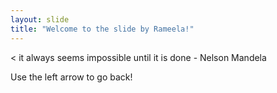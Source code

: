 ```yaml
---
layout: slide
title: "Welcome to the slide by Rameela!"
---
```

< it always seems impossible until it is done - Nelson Mandela

Use the left arrow to go back!

